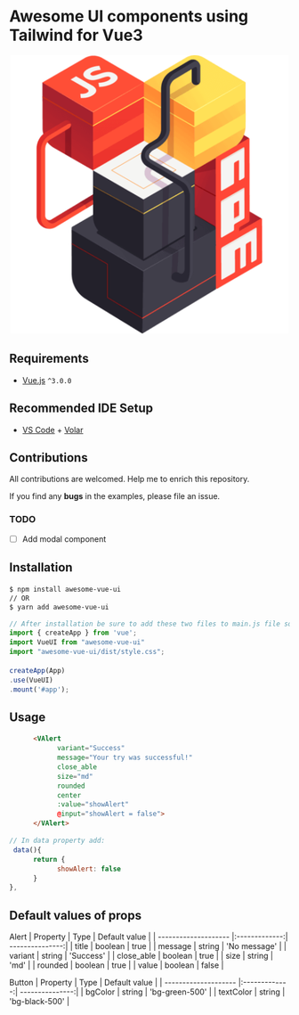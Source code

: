 # Awesome UI components using Tailwind for Vue3

<p align="center" style="text-align:center;">
      <a href="https://www.npmjs.com/package/awesome-vue-ui">
            <img alt="awesome-vue-ui" src="/NPM_Final.png" width="500" />
      </a>
</p>

## Requirements

- [Vue.js](https://github.com/vuejs/vue) `^3.0.0`

## Recommended IDE Setup

- [VS Code](https://code.visualstudio.com/) + [Volar](https://marketplace.visualstudio.com/items?itemName=Vue.volar)

## Contributions

All contributions are welcomed. Help me to enrich this repository.

If you find any **bugs** in the examples, please file an issue.

### TODO

- [ ] Add modal component

## Installation

```shell
$ npm install awesome-vue-ui
// OR
$ yarn add awesome-vue-ui
```

```js
// After installation be sure to add these two files to main.js file so you can use components globally:
import { createApp } from 'vue';
import VueUI from "awesome-vue-ui"
import "awesome-vue-ui/dist/style.css";

createApp(App)
.use(VueUI)
.mount('#app');
```

## Usage

```html
      <VAlert 
            variant="Success"
            message="Your try was successful!"
            close_able
            size="md"
            rounded
            center
            :value="showAlert"
            @input="showAlert = false">
      </VAlert>
```

```js
// In data property add:
 data(){
      return {
            showAlert: false
      }
},
```

## Default values of props

Alert
      | Property             | Type          | Default value   |
      | -------------------- |:-------------:| ---------------:|
      | title                | boolean       | true            |
      | message              | string        | 'No message'    |
      | variant              | string        | 'Success'       |
      | close_able           | boolean       | true            |
      | size                 | string        | 'md'            |
      | rounded              | boolean       | true            |
      | value                | boolean       | false           |

Button
      | Property             | Type          | Default value   |
      | -------------------- |:-------------:| ---------------:|
      | bgColor              | string        | 'bg-green-500'  |
      | textColor            | string        | 'bg-black-500'  |